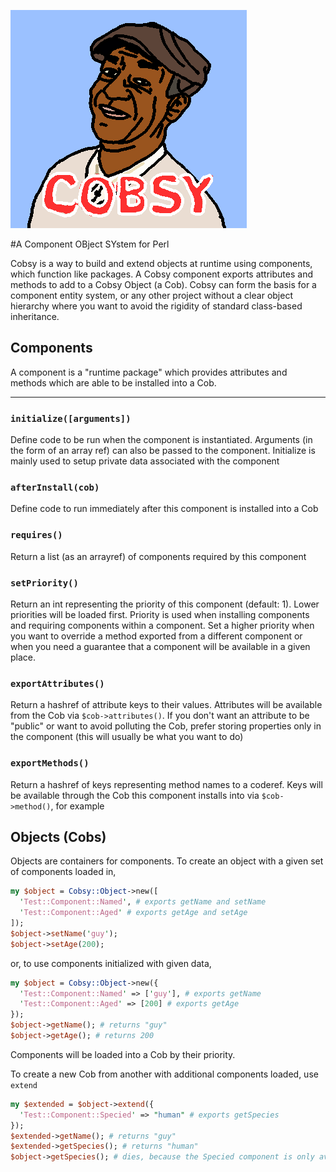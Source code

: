 ![cobsy](example/cobsy.png)

#A Component OBject SYstem for Perl

Cobsy is a way to build and extend objects at runtime using components, which function like packages. A Cobsy component exports attributes and methods to add to a Cobsy
Object (a Cob). Cobsy can form the basis for a component entity system, or any other project without a clear object hierarchy where you want to avoid the rigidity of
standard class-based inheritance.

## Components
A component is a "runtime package" which provides attributes and methods which are able to be installed into a Cob.

---
### `initialize([arguments])`
Define code to be run when the component is instantiated. Arguments (in the form of an array ref) can also be passed to the component. Initialize is mainly used to setup private
data associated with the component

### `afterInstall(cob)`
Define code to run immediately after this component is installed into a Cob

### `requires()`
Return a list (as an arrayref) of components required by this component

### `setPriority()`
Return an int representing the priority of this component (default: 1). Lower priorities will be loaded first. Priority is used when installing components and requiring components within a component.
Set a higher priority when you want to override a method exported from a different component or when you need a guarantee that a component will be available in a given place.

### `exportAttributes()`
Return a hashref of attribute keys to their values. Attributes will be available from the Cob via `$cob->attributes()`. If you don't want an attribute to be "public" or want to avoid polluting the Cob,
prefer storing properties only in the component (this will usually be what you want to do)

### `exportMethods()`
Return a hashref of keys representing method names to a coderef. Keys will be available through the Cob this component installs into via `$cob->method()`, for example

## Objects (Cobs)
Objects are containers for components. To create an object with a given set of components loaded in,

```perl
my $object = Cobsy::Object->new([
  'Test::Component::Named', # exports getName and setName
  'Test::Component::Aged' # exports getAge and setAge
]);
$object->setName('guy');
$object->setAge(200);
```

or, to use components initialized with given data,

```perl
my $object = Cobsy::Object->new({
  'Test::Component::Named' => ['guy'], # exports getName
  'Test::Component::Aged' => [200] # exports getAge
});
$object->getName(); # returns "guy"
$object->getAge(); # returns 200
```

Components will be loaded into a Cob by their priority.

To create a new Cob from another with additional components loaded, use `extend`

```perl
my $extended = $object->extend({
  'Test::Component::Specied' => "human" # exports getSpecies
});
$extended->getName(); # returns "guy"
$extended->getSpecies(); # returns "human"
$object->getSpecies(); # dies, because the Specied component is only available in $extended
```
